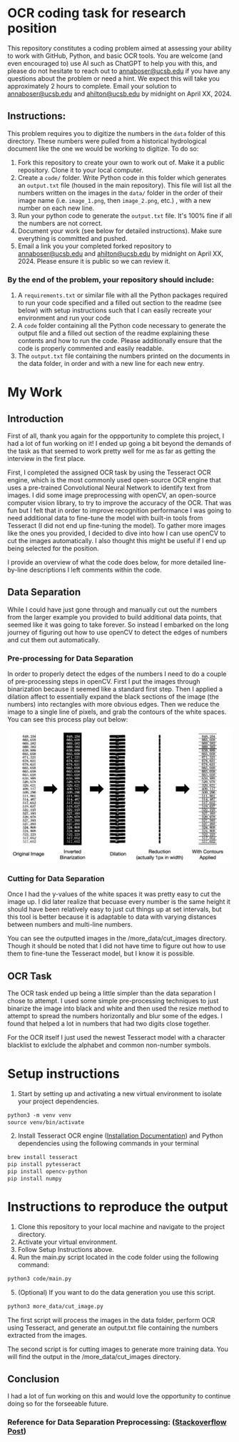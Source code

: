 # OCR coding task for research position

This repository constitutes a coding problem aimed at assessing your ability to work with GitHub, Python, and basic OCR tools. You are welcome (and even encouraged to) use AI such as ChatGPT to help you with this, and please do not hesitate to reach out to annaboser@ucsb.edu if you have any questions about the problem or need a hint. We expect this will take you approximately 2 hours to complete. Email your solution to annaboser@ucsb.edu and ahilton@ucsb.edu by midnight on April XX, 2024.

## Instructions: 

This problem requires you to digitize the numbers in the `data` folder of this directory. These numbers were pulled from a historical hydrological document like the one we would be working to digitize. To do so: 

1. Fork this repository to create your own to work out of. Make it a public repository. Clone it to your local computer. 
1. Create a `code/` folder. Write Python code in this folder which generates an `output.txt` file (housed in the main repository). This file will list all the numbers written on the images in the `data/` folder in the order of their image name (i.e. `image_1.png`, then `image_2.png`, etc.) , with a new number on each new line. 
1. Run your python code to generate the `output.txt` file. It's 100% fine if all the numbers are not correct. 
1. Document your work (see below for detailed instructions). Make sure everything is committed and pushed. 
1. Email a link you your completed forked repository to annaboser@ucsb.edu and ahilton@ucsb.edu by midnight on April XX, 2024. Please ensure it is public so we can review it. 

### By the end of the problem, your repository should include: 
1. A `requirements.txt` or similar file with all the Python packages required to run your code specified and a filled out section to the readme (see below) with setup instructions such that I can easily recreate your environment and run your code
1. A `code` folder containing all the Python code necessary to generate the output file and a filled out section of the readme explaining these contents and how to run the code. Please additionally ensure that the code is properly commented and easily readable. 
1. The `output.txt` file containing the numbers printed on the documents in the data folder, in order and with a new line for each new entry. 


# My Work

## Introduction
First of all, thank you again for the oppportunity to complete this project, I had a lot of fun working on it! I ended up going a bit beyond the demands of the task as that seemed to work pretty well for me as far as getting the interview in the first place. 

First, I completed the assigned OCR task by using the Tesseract OCR engine, which is the most commonly used open-source OCR engine that uses a pre-trained Convolutional Neural Network to identify text from images. I did some image preprocessing with openCV, an open-source computer vision library, to try to improve the accuracy of the OCR. That was fun but I felt that in order to improve recognition performance I was going to need additional data to fine-tune the model with built-in tools from Tesseract (I did not end up fine-tuning the model). To gather more images like the ones you provided, I decided to dive into how I can use openCV to cut the images automatically. I also thought this might be useful if I end up being selected for the position. 

I provide an overview of what the code does below, for more detailed line-by-line descriptions I left comments within the code. 

## Data Separation
While I could have just gone through and manually cut out the numbers from the larger example you provided to build additional data points, that seemed like it was going to take forever. So instead I embarked on the long journey of figuring out how to use openCV to detect the edges of numbers and cut them out automatically. 

### Pre-processing for Data Separation
In order to properly detect the edges of the numbers I need to do a couple of pre-processing steps in openCV. First I put the images through binarization because it seemed like a standard first step. Then I applied a dilation affect to essentially expand the black sections of the image (the numbers) into rectangles with more obvious edges. Then we reduce the image to a single line of pixels, and grab the contours of the white spaces. You can see this process play out below:

![Alt text](preprocessing_figure.png)

### Cutting for Data Separation
Once I had the y-values of the white spaces it was pretty easy to cut the image up. I did later realize that becuase every number is the same height it should have been relatively easy to just cut things up at set intervals, but this tool is better because it is adaptable to data with varying distances between numbers and multi-line numbers. 

You can see the outputted images in the /more_data/cut_images directory. Though it should be noted that I did not have time to figure out how to use them to fine-tune the Tesseract model, but I know it is possible.  

## OCR Task
The OCR task ended up being a little simpler than the data separation I chose to attempt. I used some simple pre-processing techniques to just binarize the image into black and white and then used the resize method to attempt to spread the numbers horizontally and blur some of the edges. I found that helped a lot in numbers that had two digits close together. 

For the OCR itself I just used the newest Tesseract model with a character blacklist to exlclude the alphabet and common non-number symbols. 

# Setup instructions

1. Start by setting up and activating a new virtual environment to isolate your project dependencies.
```
python3 -m venv venv
source venv/bin/activate
```

2. Install Tesseract OCR engine ([Installation Documentation](https://tesseract-ocr.github.io/tessdoc/Installation.html)) and Python dependencies using the following commands in your terminal

```
brew install tesseract
pip install pytesseract
pip install opencv-python
pip install numpy
```


# Instructions to reproduce the output

1. Clone this repository to your local machine and navigate to the project directory.
2. Activate your virtual environment.
3. Follow Setup Instructions above. 
4. Run the main.py script located in the code folder using the following command:
```bash
python3 code/main.py
```
5. (Optional) If you want to do the data generation you use this script. 
```bash
python3 more_data/cut_image.py
```

The first script will process the images in the data folder, perform OCR using Tesseract, and generate an output.txt file containing the numbers extracted from the images.

The second script is for cutting images to generate more training data. You will find the output in the /more_data/cut_images directory.

## Conclusion
I had a lot of fun working on this and would love the opportunity to continue doing so for the forseeable future. 


### Reference for Data Separation Preprocessing: ([Stackoverflow Post](https://stackoverflow.com/questions/66494482/how-to-identify-space-between-paragraphs-and-draw-a-line-between-them-using-open))
